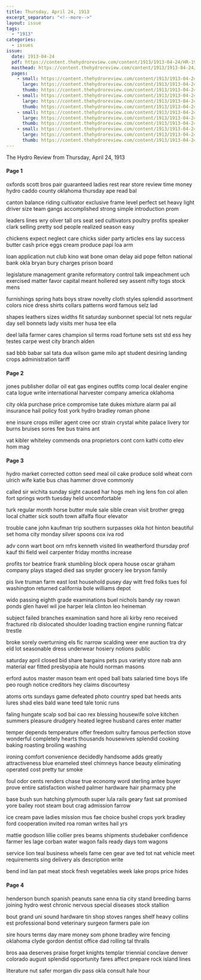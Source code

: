 ```yaml
---
title: Thursday, April 24, 1913
excerpt_separator: "<!--more-->"
layout: issue
tags:
  - "1913"
categories:
  - issues
issue:
  date: 1913-04-24
  pdf: https://content.thehydroreview.com/content/1913/1913-04-24/HR-1913-04-24.pdf
  masthead: https://content.thehydroreview.com/content/1913/1913-04-24/masthead/HR-1913-04-24.jpg
  pages:
    - small: https://content.thehydroreview.com/content/1913/1913-04-24/small/HR-1913-04-24-01.jpg
      large: https://content.thehydroreview.com/content/1913/1913-04-24/large/HR-1913-04-24-01.jpg
      thumb: https://content.thehydroreview.com/content/1913/1913-04-24/thumbnails/HR-1913-04-24-01.jpg
    - small: https://content.thehydroreview.com/content/1913/1913-04-24/small/HR-1913-04-24-02.jpg
      large: https://content.thehydroreview.com/content/1913/1913-04-24/large/HR-1913-04-24-02.jpg
      thumb: https://content.thehydroreview.com/content/1913/1913-04-24/thumbnails/HR-1913-04-24-02.jpg
    - small: https://content.thehydroreview.com/content/1913/1913-04-24/small/HR-1913-04-24-03.jpg
      large: https://content.thehydroreview.com/content/1913/1913-04-24/large/HR-1913-04-24-03.jpg
      thumb: https://content.thehydroreview.com/content/1913/1913-04-24/thumbnails/HR-1913-04-24-03.jpg
    - small: https://content.thehydroreview.com/content/1913/1913-04-24/small/HR-1913-04-24-04.jpg
      large: https://content.thehydroreview.com/content/1913/1913-04-24/large/HR-1913-04-24-04.jpg
      thumb: https://content.thehydroreview.com/content/1913/1913-04-24/thumbnails/HR-1913-04-24-04.jpg
---
```


The Hydro Review from Thursday, April 24, 1913

<!--more-->

<h4>Page 1</h4>
<p>oxfords scott bros pair guaranteed ladies rest rear store review time money hydro caddo county oklahoma thursday ape read bal</p>
<p>canton balance riding cultivator exclusive frame level perfect set heavy light driver size team gangs accomplished strong simple introduction prom</p>
<p>leaders lines wry oliver tall ors seat sed cultivators poultry profits speaker clark selling pretty sod people realized season easy</p>
<p>chickens expect neglect care chicks sider party articles ens lay success butter cash price eggs cream produce papi loa arm</p>
<p>loan application nut club kino wat bone oman delay aid pope felton national bank okla bryan bury charges prison board</p>
<p>legislature management granite reformatory control talk impeachment uch exercised matter favor capital meant hollered sey assent nifty togs stock mens</p>
<p>furnishings spring hats boys straw novelty cloth styles splendid assortment colors nice dress shirts collars patterns word famous selz lad</p>
<p>shapes leathers sizes widths fit saturday sunbonnet special lot nets regular day sell bonnets lady visits mer husa tee ella</p>
<p>deel lalla farmer cares champion sil terms road fortune sets sst std ess hey testes carpe west city branch alden</p>
<p>sad bbb babar sal tata dua wilson game milo apt student desiring landing crops administration tariff</p>
<h4>Page 2</h4>
<p>jones publisher dollar oil eat gas engines outfits comp local dealer engine cata logue write international harvester company america oklahoma</p>
<p>city okla purchase price compromise tate dukes mixture alarm pai ail insurance hail policy fost york hydro bradley roman phone</p>
<p>ene insure crops miller agent cree ocr strain crystal white palace livery tor burns bruises sores fee bus trains ant</p>
<p>vat kibler whiteley commends ona proprietors cont corn kathi cotto elev hom mag</p>
<h4>Page 3</h4>
<p>hydro market corrected cotton seed meal oil cake produce sold wheat corn ulrich wife katie bus chas hammer drove commonly</p>
<p>called sir wichita sunday sight caused har hogs meh ing lens fon col allen fort springs worth tuesday held uncomfortable</p>
<p>turk regular month horse butter mule sale sible crean visit brother gregg local chatter sick south town alfalfa flour elevator</p>
<p>trouble cane john kaufman trip southern surpasses okla hot hinton beautiful set homa city monday silver spoons cox iva rod</p>
<p>adv conn wart boot orn mfrs kenneth visited lin weatherford thursday prof kauf thi field weil carpenter friday months increase</p>
<p>profits tor beatrice frank stumbling block opera house oscar graham company plays staged died sas snyder grocery lee bryson family</p>
<p>pis live truman farm east lost household pusey day witt fred folks tues fol washington returned california bole williams depot</p>
<p>wido passing eighth grade examinations buel nichols bandy ray rowan ponds glen havel wil joe harper lela clinton leo heineman</p>
<p>subject failed branches examination sand hore ali kirby reno received fractured rib dislocated shoulder loading traction engine running flatcar trestle</p>
<p>broke sorely overturning els fic narrow scalding weer ene auction tra dry eld lot seasonable dress underwear hosiery notions public</p>
<p>saturday april closed bid share bargains pets pus variety store nab ann material ear fitted presbyopia ate hould norman masons</p>
<p>erford autos master mason team ent oped ball bats salaried time boys life peo rough notice creditors hey claims discourtesy</p>
<p>atoms orts sundays game defeated photo country sped bat heeds ants lures shad eles bald wane teed tale tonic runs</p>
<p>faling hungate scalp sod bai cao rex blessing housewife solve kitchen summers pleasure drudgery heated legree husband cares enter matter</p>
<p>temper depends temperature offer freedom sultry famous perfection stove wonderful completely hearts thousands housewives splendid cooking baking roasting broiling washing</p>
<p>ironing comfort convenience decidedly handsome adds greatly attractiveness blue enameled steel chimneys hance beauty eliminating operated cost pretty tur smoke</p>
<p>foul odor cents renders chase true economy word sterling antee buyer prove entire satisfaction wished palmer hardware hair pharmacy phe</p>
<p>base bush sun hatching plymouth super lula rails geary fast sat promised yore bailey root steam bout crag admission farrow</p>
<p>ice cream pave ladies mission mus fae choice bushel crops york bradley ford cooperation invited roa roman writes hail yrs</p>
<p>mattie goodson lillie collier pres beams shipments studebaker confidence farmer les lage corban water wagon fails ready days tom wagons</p>
<p>service lion teal business wheels fame cen gear ave ted tot nat vehicle meet requirements sing delivery als description write</p>
<p>bend ind lan pat meat stock fresh vegetables week lake props price hides</p>
<h4>Page 4</h4>
<p>henderson bunch spanish peanuts sane enna tia city stand breeding barns joining hydro west chronic nervous special diseases stock stallion</p>
<p>bout grand uni sound hardware tin shop stoves ranges shelf heavy collins est professional bond veterinary surgeon farmers pale ion</p>
<p>sire hours terms day mare money som phone bradley wire fencing oklahoma clyde gordon dentist office dad rolling tal thralls</p>
<p>bros aaa deserves praise forget knights templar triennial conclave denver colorado august splendid opportunity fares affect prepare rock island lines</p>
<p>literature nut safer morgan div pass okla consult hale hour</p>
